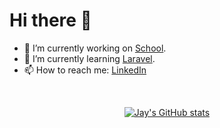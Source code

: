 # Hi there 👋

- 🔭 I’m currently working on [School](https://www.bit-academy.nl/).
- 🌱 I’m currently learning [Laravel](https://laravel.com/).
- 📫 How to reach me: [LinkedIn](https://www.linkedin.com/in/jay-cheung/)

<br>

<div align="center">
  
[![Jay's GitHub stats](https://github-readme-stats.vercel.app/api?username=praxand&show_icons=true&theme=dark#gh-dark-mode-only)](https://github.com/praxand)
  
</div>
